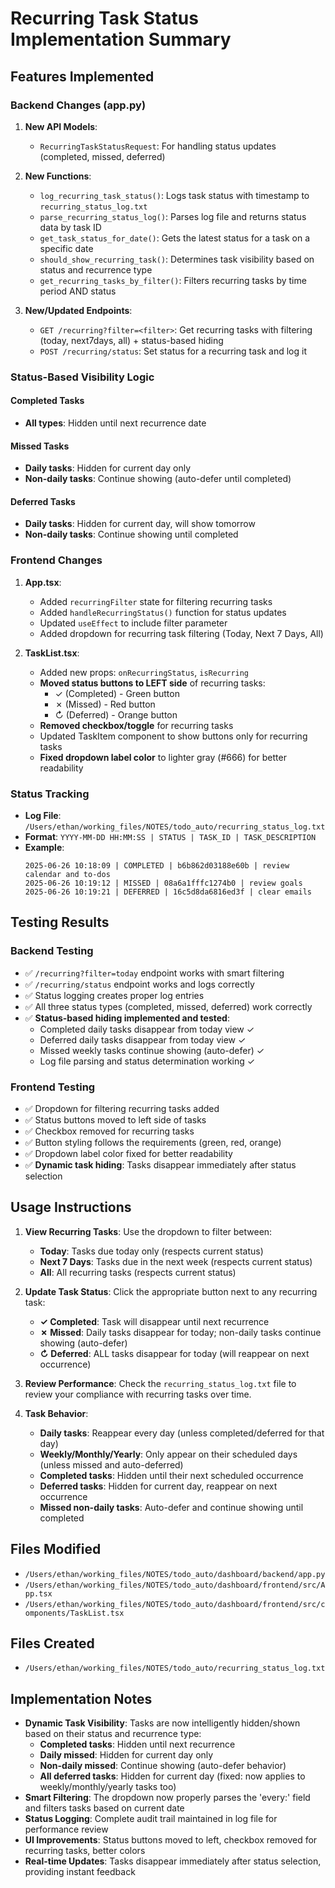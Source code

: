 # Recurring Task Status Implementation Summary

## Features Implemented

### Backend Changes (app.py)

1. **New API Models**:
   - `RecurringTaskStatusRequest`: For handling status updates (completed, missed, deferred)

2. **New Functions**:
   - `log_recurring_task_status()`: Logs task status with timestamp to `recurring_status_log.txt`
   - `parse_recurring_status_log()`: Parses log file and returns status data by task ID
   - `get_task_status_for_date()`: Gets the latest status for a task on a specific date
   - `should_show_recurring_task()`: Determines task visibility based on status and recurrence type
   - `get_recurring_tasks_by_filter()`: Filters recurring tasks by time period AND status

3. **New/Updated Endpoints**:
   - `GET /recurring?filter=<filter>`: Get recurring tasks with filtering (today, next7days, all) + status-based hiding
   - `POST /recurring/status`: Set status for a recurring task and log it

### Status-Based Visibility Logic

#### **Completed Tasks**
- **All types**: Hidden until next recurrence date

#### **Missed Tasks**  
- **Daily tasks**: Hidden for current day only
- **Non-daily tasks**: Continue showing (auto-defer until completed)

#### **Deferred Tasks**
- **Daily tasks**: Hidden for current day, will show tomorrow  
- **Non-daily tasks**: Continue showing until completed

### Frontend Changes

1. **App.tsx**:
   - Added `recurringFilter` state for filtering recurring tasks
   - Added `handleRecurringStatus()` function for status updates
   - Updated `useEffect` to include filter parameter
   - Added dropdown for recurring task filtering (Today, Next 7 Days, All)

2. **TaskList.tsx**:
   - Added new props: `onRecurringStatus`, `isRecurring`
   - **Moved status buttons to LEFT side** of recurring tasks:
     - ✓ (Completed) - Green button
     - ✗ (Missed) - Red button  
     - ↻ (Deferred) - Orange button
   - **Removed checkbox/toggle** for recurring tasks
   - Updated TaskItem component to show buttons only for recurring tasks
   - **Fixed dropdown label color** to lighter gray (#666) for better readability

### Status Tracking

- **Log File**: `/Users/ethan/working_files/NOTES/todo_auto/recurring_status_log.txt`
- **Format**: `YYYY-MM-DD HH:MM:SS | STATUS | TASK_ID | TASK_DESCRIPTION`
- **Example**:
  ```
  2025-06-26 10:18:09 | COMPLETED | b6b862d03188e60b | review calendar and to-dos
  2025-06-26 10:19:12 | MISSED | 08a6a1fffc1274b0 | review goals
  2025-06-26 10:19:21 | DEFERRED | 16c5d8da6816ed3f | clear emails
  ```

## Testing Results

### Backend Testing
- ✅ `/recurring?filter=today` endpoint works with smart filtering
- ✅ `/recurring/status` endpoint works and logs correctly
- ✅ Status logging creates proper log entries
- ✅ All three status types (completed, missed, deferred) work correctly
- ✅ **Status-based hiding implemented and tested**:
  - Completed daily tasks disappear from today view ✓
  - Deferred daily tasks disappear from today view ✓  
  - Missed weekly tasks continue showing (auto-defer) ✓
  - Log file parsing and status determination working ✓

### Frontend Testing
- ✅ Dropdown for filtering recurring tasks added
- ✅ Status buttons moved to left side of tasks
- ✅ Checkbox removed for recurring tasks
- ✅ Button styling follows the requirements (green, red, orange)
- ✅ Dropdown label color fixed for better readability
- ✅ **Dynamic task hiding**: Tasks disappear immediately after status selection

## Usage Instructions

1. **View Recurring Tasks**: Use the dropdown to filter between:
   - **Today**: Tasks due today only (respects current status)
   - **Next 7 Days**: Tasks due in the next week (respects current status)
   - **All**: All recurring tasks (respects current status)

2. **Update Task Status**: Click the appropriate button next to any recurring task:
   - **✓ Completed**: Task will disappear until next recurrence
   - **✗ Missed**: Daily tasks disappear for today; non-daily tasks continue showing (auto-defer)
   - **↻ Deferred**: ALL tasks disappear for today (will reappear on next occurrence)

3. **Review Performance**: Check the `recurring_status_log.txt` file to review your compliance with recurring tasks over time.

4. **Task Behavior**:
   - **Daily tasks**: Reappear every day (unless completed/deferred for that day)
   - **Weekly/Monthly/Yearly**: Only appear on their scheduled days (unless missed and auto-deferred)
   - **Completed tasks**: Hidden until their next scheduled occurrence
   - **Deferred tasks**: Hidden for current day, reappear on next occurrence
   - **Missed non-daily tasks**: Auto-defer and continue showing until completed

## Files Modified

- `/Users/ethan/working_files/NOTES/todo_auto/dashboard/backend/app.py`
- `/Users/ethan/working_files/NOTES/todo_auto/dashboard/frontend/src/App.tsx`
- `/Users/ethan/working_files/NOTES/todo_auto/dashboard/frontend/src/components/TaskList.tsx`

## Files Created

- `/Users/ethan/working_files/NOTES/todo_auto/recurring_status_log.txt`

## Implementation Notes

- **Dynamic Task Visibility**: Tasks are now intelligently hidden/shown based on their status and recurrence type:
  - **Completed tasks**: Hidden until next recurrence  
  - **Daily missed**: Hidden for current day only
  - **Non-daily missed**: Continue showing (auto-defer behavior)
  - **All deferred tasks**: Hidden for current day (fixed: now applies to weekly/monthly/yearly tasks too)
- **Smart Filtering**: The dropdown now properly parses the 'every:' field and filters tasks based on current date
- **Status Logging**: Complete audit trail maintained in log file for performance review
- **UI Improvements**: Status buttons moved to left, checkbox removed for recurring tasks, better colors
- **Real-time Updates**: Tasks disappear immediately after status selection, providing instant feedback

